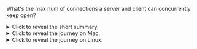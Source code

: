 What's the max num of connections a server and client can concurrently keep open?



<details>
<summary>Click to reveal the short summary.</summary>

The theoretical limit is 1 quadrillion because:

1. [number of IP addresses]x[num of ports]
2. because the server multiplexes the connections from the client using that.
3. 32 bits for the address and 16 bits for the port
4. In total is 2^48.
5. Which is about a billion connects (log(2^48)/log(10)=14.449)!

## Mac

But the practical limit is much lower on my Mac.
```
2.5 GHz Quad-Core Intel Core i7
16 GB 1600 MHz DDR3
```

To get this to work, you need to jump through a lot of hoops.

First, setup sysctl so that we can have as many file descriptors as we want.
```
sudo sysctl kern.maxfiles=2000000 kern.maxfilesperproc=1000000
kern.maxfiles: 49152 -> 2000000
kern.maxfilesperproc: 24576 -> 1000000
sysctl -a | grep maxfiles
kern.maxfiles: 2000000
kern.maxfilesperproc: 1000000
```

Setup loop back addresses on 10.0.0.X to overcome the src tcp port limit:
```
for i in `seq 0 200`; do sudo ifconfig lo0 alias 10.0.0.$i/8 up  ; done 
```

For some reason we need to set the soft limit too even though the hard limit is
unlimited. I cannot explain why this step was necessary. Without it, it wouldn't
work.
```
ulimit -Sn 1000000
```

Run java with `-XX:-MaxFDLimit` to prevent the JVM from limiting file
descriptors:
```
java -XX:-MaxFDLimit  Main 80000
...
SERVER: 79998 from /10.0.0.15:64069 to /127.0.0.1:9999 msg 79998
SERVER: 79999 from /10.0.0.15:64070 to /127.0.0.1:9999 msg 79999
Shutting down sockets from client
Shutting down sockets to server
```
What's strange is that after running this, even though the above program
completed and released all resources, my Mac becomes less responsive and then
eventually crashes. As a result, I declare this the pratical limit for my Mac.

At this point I lack the skills to keep digging to figure out why my Mac is
crashing; however, I can try to see if it works better on my Linux machine.


</details>

<details>
<summary>Click to reveal the journey on Mac.</summary>

At about 5k my Mac runs out of file descriptors.
```
SERVER: 5115 from /127.0.0.1:51940 to /127.0.0.1:9999
Exception in thread "main" java.lang.ExceptionInInitializerError
  at java.base/sun.nio.ch.SocketDispatcher.close(SocketDispatcher.java:70)
  at java.base/sun.nio.ch.NioSocketImpl.lambda$closerFor$0(NioSocketImpl.java:1203)
  at java.base/jdk.internal.ref.CleanerImpl$PhantomCleanableRef.performCleanup(CleanerImpl.java:178)
  at java.base/jdk.internal.ref.PhantomCleanable.clean(PhantomCleanable.java:133)
  at java.base/sun.nio.ch.NioSocketImpl.tryClose(NioSocketImpl.java:854)
  at java.base/sun.nio.ch.NioSocketImpl.close(NioSocketImpl.java:906)
  at java.base/java.net.SocksSocketImpl.close(SocksSocketImpl.java:562)
  at java.base/java.net.Socket.close(Socket.java:1585)
  at Main.main(Main.java:123)
Caused by: java.io.IOException: Too many open files
  at java.base/sun.nio.ch.FileDispatcherImpl.init(Native Method)
  at java.base/sun.nio.ch.FileDispatcherImpl.<clinit>(FileDispatcherImpl.java:38)
  ... 9 more
```

Some sources say I need to adjust `ulimit -n`:
```
ulimit -n
256
```

I updated it:
```
ulimit -S -n 1000000
ulimit -n
1000000
```
and still get the problem.


Others say `launchctl limit maxfiles`, but that is also already `unlimited`:
```
launchctl limit maxfiles
        maxfiles    256            unlimited
```

This could be it:
```
sysctl -a | grep maxfiles
kern.maxfiles: 49152
kern.maxfilesperproc: 24576
```
Makes sense because I would use about 4 file descriptions per process:
1. server, incoming
2. server, outgoing
3. client, incoming
4. client, outgoing

You can set it according to this [stackoverflow answer](https://superuser.com/a/1644788)
```
sudo sysctl kern.maxfiles=2000000 kern.maxfilesperproc=1000000
kern.maxfiles: 49152 -> 2000000
kern.maxfilesperproc: 24576 -> 1000000
sysctl -a | grep maxfiles
kern.maxfiles: 2000000
kern.maxfilesperproc: 1000000
```

But that didn't help, I still get the error. I think I might have mis-used the
utlimit command because with -n I get:
```
```


https://superuser.com/a/1171028
```
sudo vim /Library/LaunchDaemons/limit.maxfiles.plist
```
with contents:
```
<?xml version="1.0" encoding="UTF-8"?>  
<!DOCTYPE plist PUBLIC "-//Apple//DTD PLIST 1.0//EN"  
        "http://www.apple.com/DTDs/PropertyList-1.0.dtd">
<plist version="1.0">  
  <dict>
    <key>Label</key>
    <string>limit.maxfiles</string>
    <key>ProgramArguments</key>
    <array>
      <string>launchctl</string>
      <string>limit</string>
      <string>maxfiles</string>
      <string>64000</string>
      <string>524288</string>
    </array>
    <key>RunAtLoad</key>
    <true/>
    <key>ServiceIPC</key>
    <false/>
  </dict>
</plist> 
```

Load the configs (this will load on restarts too):
```
sudo chown root:wheel /Library/LaunchDaemons/limit.maxfiles.plist
sudo launchctl load -w /Library/LaunchDaemons/limit.maxfiles.plist
launchctl limit maxfiles
```

NOPE! Still getting stuck at 5000...
/Library/LaunchDaemons/com.startup.sysctl.plist
```
sudo vim /Library/LaunchDaemons/com.startup.sysctl.plist
```
with contents:
```
<?xml version="1.0" encoding="UTF-8"?>
<!DOCTYPE plist PUBLIC "-//Apple//DTD PLIST 1.0//EN"
"http://www.apple.com/DTDs/PropertyList-1.0.dtd">
<plist version="1.0">
<dict>
    <key>Label</key>
    <string>com.startup.sysctl</string>
    <key>LaunchOnlyOnce</key>
    <true/>
    <key>ProgramArguments</key>
    <array>
        <string>/usr/sbin/sysctl</string>
        <string>kern.maxfiles=40480</string>
        <string>kern.maxfilesperproc=28000</string>
    </array>
    <key>RunAtLoad</key>
    <true/>
</dict>
</plist>
```
install:
```
chown root:wheel /Library/LaunchDaemons/com.startup.sysctl.plist
launchctl load /Library/LaunchDaemons/com.startup.sysctl.plist
```

AHHHHH STILL 5000. Let me restart and see.

Fixed with: https://superuser.com/a/1398360
https://docs.oracle.com/en/java/javase/16/docs/specs/man/java.html

> `-XX:-MaxFDLimit` :     Disables the attempt to set the soft limit for the
> number of open file descriptors to the hard limit. By default, this option is
> enabled on all platforms, but is ignored on Windows. The only time that you
> may need to disable this is on Mac OS, where its use imposes a maximum of
> 10240, which is lower than the actual system maximum. 

```
java -XX:-MaxFDLimit -cp out/production/max_connections Main 6000
```

Looks like I am running out of client ports.

https://phoenixframework.org/blog/the-road-to-2-million-websocket-connections
encountered a similar issue.

I can workaround this by creating
fake addresses for each client and those addresses to /etc/hosts.

Before my /etc/hosts was:
```
##
# Host Database
#
# localhost is used to configure the loopback interface
# when the system is booting.  Do not change this entry.
##
127.0.0.1 localhost
255.255.255.255 broadcasthost
::1             localhost
# Added by Docker Desktop
# To allow the same kube context to work on the host and the container:
127.0.0.1 kubernetes.docker.internal
# End of section
```
Using private address range `10.*`, I can add 256^3 addresses which is ~16
million which should be more than enough. I actually only need about 1000000/5000=200.

```
for i in `seq 0 200`; do echo "10.0.0.$i localhost"  ; done  > out.txt
```
then paste out onto /etc/hosts

then
```
sudo killall -HUP mDNSResponder 
```
to restart DNS


https://serverfault.com/questions/402744/assigning-multiple-ip-addresses-to-localhost-os-x-10-6
```
sudo ifconfig lo0 alias 10.0.0.0/8 up
ping 10.0.0.0
```

To add:
```
for i in `seq 0 200`; do sudo ifconfig lo0 alias 10.0.0.$i/8 up  ; done 
```

To test:
```
for i in `seq 0 200`; do ping -c 1 10.0.0.$i  ; done 
```

To remove:
```
for i in `seq 0 200`; do sudo ifconfig lo0 alias 10.0.0.$i  ; done 
```

Now re-running with the above mac configs, plus the modified java program to use
10.0.0.X as the src address for the clients:
```Exception in thread "main" java.io.IOException: Too many open files
        at java.base/sun.nio.ch.Net.accept(Native Method)
        at java.base/sun.nio.ch.NioSocketImpl.accept(NioSocketImpl.java:755)
        at java.base/java.net.ServerSocket.implAccept(ServerSocket.java:681)
        at
java.base/java.net.ServerSocket.platformImplAccept(ServerSocket.java:647)
        at java.base/java.net.ServerSocket.implAccept(ServerSocket.java:623)
        at java.base/java.net.ServerSocket.implAccept(ServerSocket.java:580)
        at java.base/java.net.ServerSocket.accept(ServerSocket.java:538)
        at Main.lambda$main$1(Main.java:47)
        at java.base/java.lang.Thread.run(Thread.java:831)
        Suppressed: java.lang.NoClassDefFoundError: Could not initialize class
sun.nio.ch.FileDispatcherImpl
                at
java.base/sun.nio.ch.SocketDispatcher.close(SocketDispatcher.java:70)
                at
java.base/sun.nio.ch.NioSocketImpl.lambda$closerFor$0(NioSocketImpl.java:1203)
                at
java.base/jdk.internal.ref.CleanerImpl$PhantomCleanableRef.performCleanup(CleanerImpl.java:178)
                at
java.base/jdk.internal.ref.PhantomCleanable.clean(PhantomCleanable.java:133)
                at
java.base/sun.nio.ch.NioSocketImpl.tryClose(NioSocketImpl.java:854)
                at
java.base/sun.nio.ch.NioSocketImpl.close(NioSocketImpl.java:906)
                at java.base/java.net.ServerSocket.close(ServerSocket.java:723)
                at Main.lambda$main$1(Main.java:86)
                ... 1 more
java.lang.ExceptionInInitializerError
        at java.base/sun.nio.ch.SocketDispatcher.close(SocketDispatcher.java:70)
        at
java.base/sun.nio.ch.NioSocketImpl.lambda$closerFor$0(NioSocketImpl.java:1203)
        at
java.base/jdk.internal.ref.CleanerImpl$PhantomCleanableRef.performCleanup(CleanerImpl.java:178)
        at
java.base/jdk.internal.ref.PhantomCleanable.clean(PhantomCleanable.java:133)
        at java.base/sun.nio.ch.NioSocketImpl.tryClose(NioSocketImpl.java:854)
        at java.base/sun.nio.ch.NioSocketImpl.close(NioSocketImpl.java:906)
        at java.base/java.net.SocksSocketImpl.close(SocksSocketImpl.java:562)
        at java.base/java.net.Socket.close(Socket.java:1585)
        at Main.main(Main.java:174)
```
out of file descriptors again.

For some reason my settings got reset so I had to rerun:
```
sudo sysctl kern.maxfiles=2000000 kern.maxfilesperproc=1000000
kern.maxfiles: 49152 -> 2000000
kern.maxfilesperproc: 24576 -> 1000000
```

Now it's working again:
```
java -XX:-MaxFDLimit  Main 20000
...
SERVER: 19998 from /10.0.0.3:50637 to /127.0.0.1:9999 msg 19998
SERVER: 19999 from /10.0.0.3:50638 to /127.0.0.1:9999 msg 19999
Shutting down sockets from client
Shutting down sockets to server

java -XX:-MaxFDLimit  Main 40000
SERVER: 39998 from /10.0.0.7:57875 to /127.0.0.1:9999 msg 39998
SERVER: 39999 from /10.0.0.7:57876 to /127.0.0.1:9999 msg 39999
Shutting down sockets from client
Shutting down sockets to server
```

At 80,000 my computer crashed. Let me try again.
```
java -XX:-MaxFDLimit  Main 80000
...
SERVER: 79998 from /10.0.0.15:64069 to /127.0.0.1:9999 msg 79998
SERVER: 79999 from /10.0.0.15:64070 to /127.0.0.1:9999 msg 79999
Shutting down sockets from client
Shutting down sockets to server
```
however, a few moments after it completed the experiment my laptop died again. I
can safely say that that's the limit for my Mac.

</details>

<details>
<summary>Click to reveal the journey on Linux.</summary>

```
AMD FX(tm)-6300 Six-Core Processor
8GiB 1600 MHz

```


https://superuser.com/a/1089140
```
for i in `seq 0 200`; do sudo ip addr add 10.0.0.$i/8 dev lo; done 
```

To remove:
```
for i in `seq 0 200`; do sudo ip addr del 10.0.0.$i/8 dev lo; done 
```

I didn't need to adjust limits because by default it's already above 1,000,000:
```
ulimit -Hn
1048576
```

Nevermind there's something wrong with my limits:
```
java -XX:-MaxFDLimit  Main 80000
.
.
.
SERVER: 472 from /10.0.0.0:47375 to /127.0.0.1:9999
Exception in thread "main" java.net.SocketException: Too many open files (Accept
failed)
        at java.net.PlainSocketImpl.socketAccept(Native Method)
        atjava.net.AbstractPlainSocketImpl.accept(AbstractPlainSocketImpl.java:409)
        at java.net.ServerSocket.implAccept(ServerSocket.java:560)
        at java.net.ServerSocket.accept(ServerSocket.java:528)
        at Main.lambda$main$1(Main.java:47)
        at java.lang.Thread.run(Thread.java:748)
java.net.SocketException: Too many open files
        at java.net.Socket.createImpl(Socket.java:478)
        at java.net.Socket.<init>(Socket.java:449)
        at java.net.Socket.<init>(Socket.java:346)
        at Main.main(Main.java:125)

```

Maybe it's the soft limit?
```
ulimit -Sn
1024
```

```
ulimit -Sn 1000000
ulimit -Sn
1000000
```

```
java -XX:-MaxFDLimit  Main 80000
.
.
.
SERVER: 79998 from /10.0.0.15:57459 to /127.0.0.1:9999 msg 79998
SERVER: 79999 from /10.0.0.15:48259 to /127.0.0.1:9999 msg 79999
Shutting down sockets to server
Shutting down sockets from client
```

```
java -XX:-MaxFDLimit  Main 160000
.
.
.
SERVER: 159998 from /10.0.0.31:41043 to /127.0.0.1:9999 msg 159998
SERVER: 159999 from /10.0.0.31:41513 to /127.0.0.1:9999 msg 159999
Shutting down sockets to server
Shutting down sockets from client
```
# second 160000 indicates to use 160,000 connections per client ip address
java -XX:-MaxFDLimit  Main 160000 160000
If you try to use all the ports from a single client IP you run out after 28,000:
```
SERVER: 28230 from /10.0.0.0:39902 to /127.0.0.1:9999
SERVER: 28231 from /10.0.0.0:39906 to /127.0.0.1:9999
Exception in thread "main" java.net.BindException: Address already in use (Bind failed)
        at java.net.PlainSocketImpl.socketBind(Native Method)
        at java.net.AbstractPlainSocketImpl.bind(AbstractPlainSocketImpl.java:387)
        at java.net.Socket.bind(Socket.java:662)
        at java.net.Socket.<init>(Socket.java:451)
        at java.net.Socket.<init>(Socket.java:346)
        at Main.main(Main.java:125)
.
.
.
```


```
java -XX:-MaxFDLimit  Main 320000
...
SERVER: 319998 from /10.0.0.63:39921 to /127.0.0.1:9999 msg 319998
SERVER: 319999 from /10.0.0.63:36455 to /127.0.0.1:9999 msg 319999
Shutting down sockets to server
Shutting down sockets from client
```

Need increase ulimit
```
java -XX:-MaxFDLimit  Main 640000
...
SERVER: 499988 from /10.0.0.99:45337 to /127.0.0.1:9999
SERVER: 499989 from /10.0.0.99:56891 to /127.0.0.1:9999
java.net.SocketException: Too many open files (Accept failed)
        at java.net.PlainSocketImpl.socketAccept(Native Method)
        at
java.net.AbstractPlainSocketImpl.accept(AbstractPlainSocketImpl.java:409)
        at java.net.ServerSocket.implAccept(ServerSocket.java:560)
        at java.net.ServerSocket.accept(ServerSocket.java:528)
        at Main.lambda$main$1(Main.java:47)
        at java.lang.Thread.run(Thread.java:748)
```

At that point linux complains if I try to increase the soft or hard limit beyond
```
ulimit -Sn 2000000
bash: ulimit: open files: cannot modify limit: Invalid argument
ulimit -Sn 1048576
<no error>


ulimit -Hn 
1048576
joseph@Joseph:~/projects/java-by-experiments/max_connections/src$ ulimit -Hn
1048577
bash: ulimit: open files: cannot modify limit: Operation not permitted

ulimit -Hn 1048576
<no error>
ulimit -Hn 1048575
<no error>
```

https://serverfault.com/a/1029846

```
cat /proc/sys/fs/file-max
9223372036854775807
cat /proc/sys/fs/file-nr
8864    0       9223372036854775807

```

```
sudo su
# 2^25
sysctl -w fs.nr_open=33554432
fs.nr_open = 33554432
ulimit -Hn 33554432
ulimit -Sn 33554432

```

It worked!
```
java -XX:-MaxFDLimit  Main 640000
...
SERVER: 639998 from /10.0.0.127:47321 to /127.0.0.1:9999 msg 639998
SERVER: 639999 from /10.0.0.127:48501 to /127.0.0.1:9999 msg 639999
Shutting down sockets to server
Shutting down sockets from client
```

I tried `1,000,000` but my computer became unresponsive. If I moved my mouse, it
moved a minute later.

</details>
